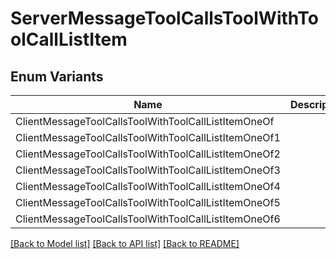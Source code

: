 # ServerMessageToolCallsToolWithToolCallListItem

## Enum Variants

| Name | Description |
|---- | -----|
| ClientMessageToolCallsToolWithToolCallListItemOneOf |  |
| ClientMessageToolCallsToolWithToolCallListItemOneOf1 |  |
| ClientMessageToolCallsToolWithToolCallListItemOneOf2 |  |
| ClientMessageToolCallsToolWithToolCallListItemOneOf3 |  |
| ClientMessageToolCallsToolWithToolCallListItemOneOf4 |  |
| ClientMessageToolCallsToolWithToolCallListItemOneOf5 |  |
| ClientMessageToolCallsToolWithToolCallListItemOneOf6 |  |

[[Back to Model list]](../README.md#documentation-for-models) [[Back to API list]](../README.md#documentation-for-api-endpoints) [[Back to README]](../README.md)


